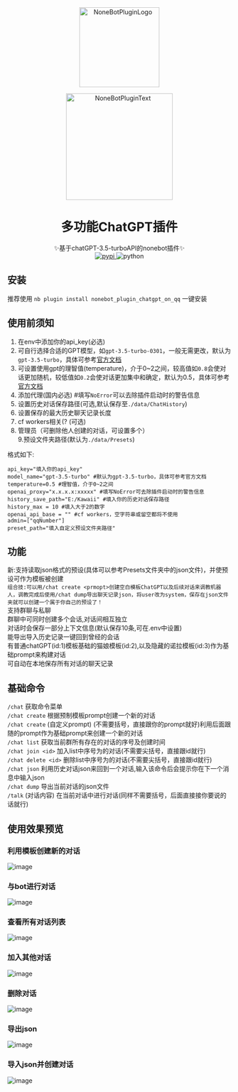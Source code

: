 <div align="center">
  <a href="https://v2.nonebot.dev/store"><img src="https://raw.githubusercontent.com/A-kirami/nonebot-plugin-template/resources/nbp_logo.png" width="180" height="180" alt="NoneBotPluginLogo"></a>
  <br>
  <p><img src="https://raw.githubusercontent.com/A-kirami/nonebot-plugin-template/resources/NoneBotPlugin.svg" width="240" alt="NoneBotPluginText"></p>
</div>

<div align="center">

# 多功能ChatGPT插件
✨基于chatGPT-3.5-turboAPI的nonebot插件✨  
<a href="https://pypi.python.org/pypi/nonebot_plugin_tuan_chatgpt">
    <img src="https://img.shields.io/pypi/v/nonebot_plugin_tuan_chatgpt.svg" alt="pypi">
</a>
<img src="https://img.shields.io/badge/python-3.8+-blue.svg" alt="python">

</div>


## 安装  
推荐使用 `nb plugin install nonebot_plugin_chatgpt_on_qq` 一键安装
## 使用前须知    
1. 在env中添加你的api_key(必选)
2. 可自行选择合适的GPT模型，如`gpt-3.5-turbo-0301`，一般无需更改，默认为`gpt-3.5-turbo`，具体可参考[官方文档](https://platform.openai.com/docs/guides/chat/instructing-chat-models)
3. 可设置使用gpt的理智值(temperature)，介于0~2之间，较高值如`0.8`会使对话更加随机，较低值如`0.2`会使对话更加集中和确定，默认为0.5，具体可参考[官方文档](https://platform.openai.com/docs/api-reference/chat/create)
4. 添加代理(国内必选) #填写`NoError`可以去除插件启动时的警告信息
5. 设置历史对话保存路径(可选,默认保存至`./data/ChatHistory`)  
6. 设置保存的最大历史聊天记录长度  
7. cf workers相关(?  (可选)
8. 管理员（可删除他人创建的对话，可设置多个）  
9.预设文件夹路径(默认为`./data/Presets`)

格式如下:  

```
api_key="填入你的api_key"
model_name="gpt-3.5-turbo" #默认为gpt-3.5-turbo，具体可参考官方文档
temperature=0.5 #理智值，介于0~2之间
openai_proxy="x.x.x.x:xxxxx" #填写NoError可去除插件启动时的警告信息
history_save_path="E:/Kawaii" #填入你的历史对话保存路径
history_max = 10 #填入大于2的数字
openai_api_base = "" #cf workers，空字符串或留空都将不使用
admin=["qqNumber"]
preset_path="填入自定义预设文件夹路径"
```
## 功能  
新:支持读取json格式的预设(具体可以参考Presets文件夹中的json文件)，并使预设可作为模板被创建  
`组合技:可以用/chat create <prmopt>创建空白模板ChatGPT以及后续对话来调教机器人，调教完成后使用/chat dump导出聊天记录json，将user改为system，保存在json文件夹就可以创建一个属于你自己的预设了！`  
支持群聊与私聊  
群聊中可同时创建多个会话,对话间相互独立  
对话时会保存一部分上下文信息(默认保存10条,可在.env中设置)    
能导出导入历史记录一键回到曾经的会话  
有普通chatGPT(id:1)模板基础的猫娘模板(id:2),以及隐藏的诺拉模板(id:3)作为基础prompt来构建对话  
可自动在本地保存所有对话的聊天记录  


## 基础命令  
`/chat` 获取命令菜单  
`/chat create`  根据预制模板prompt创建一个新的对话  
`/chat create` (自定义prompt) (不需要括号，直接跟你的prompt就好)利用后面跟随的prompt作为基础prompt来创建一个新的对话  
`/chat list` 获取当前群所有存在的对话的序号及创建时间  
`/chat join <id>` 加入list中序号为<id>的对话(不需要尖括号，直接跟id就行)  
`/chat delete <id>` 删除list中序号为<id>的对话(不需要尖括号，直接跟id就行)  
`/chat json` 利用历史对话json来回到一个对话,输入该命令后会提示你在下一个消息中输入json  
`/chat dump` 导出当前对话的json文件  
`/talk` (对话内容) 在当前对话中进行对话(同样不需要括号，后面直接接你要说的话就行)  

## 使用效果预览  
### 利用模板创建新的对话  
  ![image](https://user-images.githubusercontent.com/33772816/223602899-77ce2c3b-5d0f-40c2-8183-65e8447d9bec.png)
### 与bot进行对话  
  ![image](https://user-images.githubusercontent.com/33772816/223603028-4aeda385-6d29-4c67-b7b3-5295e7d6976b.png)
### 查看所有对话列表  
  ![image](https://user-images.githubusercontent.com/33772816/223603171-da174c03-ed0a-465d-9fa5-078ebee0602c.png)
### 加入其他对话  
  ![image](https://user-images.githubusercontent.com/33772816/223603352-d72309c8-4339-4630-9eb9-8bea855787d5.png)
### 删除对话  
  ![image](https://user-images.githubusercontent.com/33772816/223603427-146a70ae-7e47-404e-8f80-04c98380e5ba.png)
### 导出json  
  ![image](https://user-images.githubusercontent.com/33772816/223603499-52a2893f-14a7-4d58-9b6d-e8b3b3760d3f.png)
### 导入json并创建对话  
  ![image](https://user-images.githubusercontent.com/33772816/223603594-126b4b7a-4184-4129-bd72-fce62a90da8e.png)

